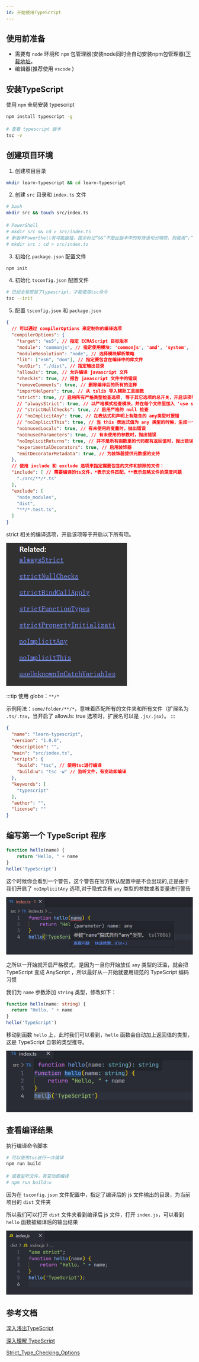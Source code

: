 ```yaml
---
id: 开始使用TypeScript
---
```


## 使用前准备

- 需要有 `node` 环境和 `npm` 包管理器(安装node同时会自动安装npm包管理器)[下载地址](https://nodejs.org/zh-cn/download/)。
- 编辑器(推荐使用 `vscode` )

## 安装TypeScript

使用 `npm` 全局安装 typescript

```bash
npm install typescript -g

# 查看 typescript 版本
tsc -v 
```

## 创建项目环境

1. 创建项目目录

```bash
mkdir learn-typescript && cd learn-typescript
```

2. 创建 `src` 目录和 `index.ts` 文件

```bash
# bash
mkdir src && touch src/index.ts

# PowerShell
# mkdir src && cd > src/index.ts
# 新版本PowerShell有可能报错，提示标记“&&”不是此版本中的有效语句分隔符。则使用“;”进行分割
# mkdir src ; cd > src/index.ts
```

3. 初始化 `package.json` 配置文件

```bash 
npm init
```

4. 初始化 `tsconfig.json` 配置文件

```bash 
# 已经全局安装了typescript，才能使用tsc命令
tsc --init
```

5. 配置 `tsconfig.json` 和 `package.json`

```json title='tsconfig.json'
{
  // 可以通过 compilerOptions 来定制你的编译选项
  "compilerOptions": {
    "target": "es5", // 指定 ECMAScript 目标版本
    "module": "commonjs", // 指定使用模块: 'commonjs', 'amd', 'system', 'umd' or 'es2015'
    "moduleResolution": "node", // 选择模块解析策略
    "lib": ["es6", "dom"], // 指定要包含在编译中的库文件
    "outDir": "./dist", // 指定输出目录
    "allowJs": true, // 允许编译 javascript 文件
    "checkJs": true, // 报告 javascript 文件中的错误
    "removeComments": true, // 删除编译后的所有的注释
    "importHelpers": true, // 从 tslib 导入辅助工具函数
    "strict": true, // 启用所有严格类型检查选项, 等于其它选项的总开关，开启该项等于开启所有的严格模式配置。
    // "alwaysStrict": true, // 以严格模式检查模块，并在每个文件里加入 'use strict'
    // "strictNullChecks": true, // 启用严格的 null 检查
    // "noImplicitAny": true, // 在表达式和声明上有隐含的 any类型时报错
    // "noImplicitThis": true, // 当 this 表达式值为 any 类型的时候，生成一个错误
    "noUnusedLocals": true, // 有未使用的变量时，抛出错误
    "noUnusedParameters": true, // 有未使用的参数时，抛出错误
    "noImplicitReturns": true, // 并不是所有函数里的代码都有返回值时，抛出错误
    "experimentalDecorators": true, // 启用装饰器
    "emitDecoratorMetadata": true, // 为装饰器提供元数据的支持
  },
  // 使用 include 和 exclude 选项来指定需要包含的文件和排除的文件：
  "include": [ // 需要编译的ts文件，*表示文件匹配，**表示忽略文件的深度问题
    "./src/**/*.ts"
  ],
  "exclude": [
    "node_modules",
    "dist",
    "**/*.test.ts",
  ]
}
```

strict 相关的编译选项，开启该项等于开启以下所有项。

![strictRelated](../../../static/img/docs/typeScript/strictRelated.png)

:::tip
使用 globs：`**/*` 

示例用法：`some/folder/**/*`，意味着匹配所有的文件夹和所有文件（扩展名为 `.ts/.tsx`，当开启了 allowJs: true 选项时，扩展名可以是 `.js/.jsx`）。
:::

```json title='package.json'
{
  "name": "learn-typescript",
  "version": "1.0.0",
  "description": "",
  "main": "src/index.ts",
  "scripts": {
    "build": "tsc", // 使用tsc进行编译
    "build:w": "tsc -w" // 监听文件，有变动即编译
  },
  "keywords": [
    "typescript"
  ],
  "author": "",
  "license": ""
}
```

## 编写第一个 TypeScript 程序 

```ts title='index.ts'
function hello(name) {
    return "Hello, " + name
}
hello('TypeScript')
```
这个时候你会看到一个警告，这个警告在官方默认配置中是不会出现的,正是由于我们开启了 `noImplicitAny` 选项,对于隐式含有 `any` 类型的参数或者变量进行警告

![noImplicitAny-error-tip](../../../static/img/docs/typeScript/noImplicitAny-error-tip.png)

之所以一开始就开启严格模式，是因为一旦你开始放任 `any` 类型的泛滥，就会把 TypeScript 变成 AnyScript ，所以最好从一开始就要用规范的 TypeScript 编码习惯

我们为 `name` 参数添加 `string` 类型，修改如下：

```ts title='index.ts'
function hello(name: string) {
  return "Hello, " + name
}
hello('TypeScript')
```
移动到函数 `hello` 上，此时我们可以看到，`hello` 函数会自动加上返回值的类型，这是 TypeScript 自带的类型推导。

![hello-function](../../../static/img/docs/typeScript/hello-function.png)


## 查看编译结果

执行编译命令脚本

```bash
# 可以使用tsc进行一次编译
npm run build

# 或者监听文件，有变动即编译
# npm run build:w
```

因为在 `tsconfig.json` 文件配置中，指定了编译后的 js 文件输出的目录，为当前项目的 `dist` 文件夹

所以我们可以打开 `dist` 文件夹看到编译后 js 文件，打开 `index.js`，可以看到 `hello` 函数被编译后的输出结果

![hello-function-build](../../../static/img/docs/typeScript/hello-function-build.png)

## 参考文档

[深入浅出TypeScript](https://www.yuque.com/cuggz/ts/nkxqne)

[深入理解 TypeScript](https://jkchao.github.io/typescript-book-chinese/project/compilationContext.html)

[Strict_Type_Checking_Options](https://www.typescriptlang.org/tsconfig#Strict_Type_Checking_Options_6173)
